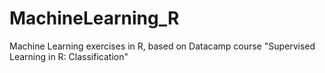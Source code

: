 # MachineLearning_R
Machine Learning exercises in R, based on Datacamp course "Supervised Learning in R: Classification"
